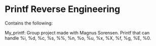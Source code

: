 # Printf Reverse Engineering
Contains the following:

My_printf: Group project made with Magnus Sorensen. Printf that can handle %i, %d, %c, %s, %%, %n, %o, %u, %x, %X, %f, %g, %E, %0.
